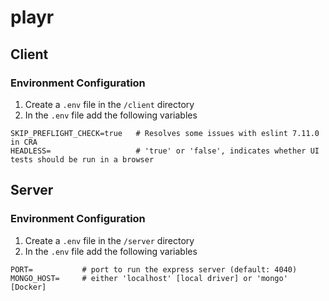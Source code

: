 # playr

## Client

### Environment Configuration

1. Create a `.env` file in the `/client` directory
2. In the `.env` file add the following variables

```
SKIP_PREFLIGHT_CHECK=true   # Resolves some issues with eslint 7.11.0 in CRA
HEADLESS=                   # 'true' or 'false', indicates whether UI tests should be run in a browser
```

## Server

### Environment Configuration

1. Create a `.env` file in the `/server` directory
2. In the `.env` file add the following variables

```
PORT=           # port to run the express server (default: 4040)
MONGO_HOST=     # either 'localhost' [local driver] or 'mongo' [Docker]
```
